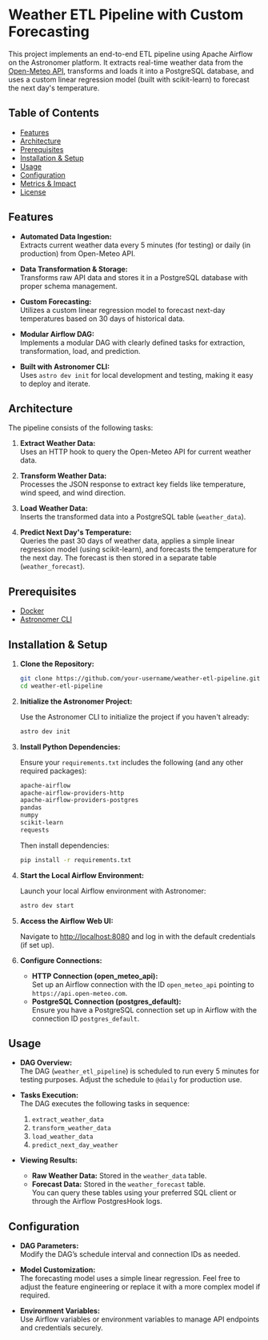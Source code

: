 # Weather ETL Pipeline with Custom Forecasting

This project implements an end-to-end ETL pipeline using Apache Airflow on the Astronomer platform. It extracts real-time weather data from the [Open-Meteo API](https://open-meteo.com/), transforms and loads it into a PostgreSQL database, and uses a custom linear regression model (built with scikit-learn) to forecast the next day's temperature.

## Table of Contents

- [Features](#features)
- [Architecture](#architecture)
- [Prerequisites](#prerequisites)
- [Installation & Setup](#installation--setup)
- [Usage](#usage)
- [Configuration](#configuration)
- [Metrics & Impact](#metrics--impact)
- [License](#license)

## Features

- **Automated Data Ingestion:**  
  Extracts current weather data every 5 minutes (for testing) or daily (in production) from Open-Meteo API.
- **Data Transformation & Storage:**  
  Transforms raw API data and stores it in a PostgreSQL database with proper schema management.
- **Custom Forecasting:**  
  Utilizes a custom linear regression model to forecast next-day temperatures based on 30 days of historical data.
- **Modular Airflow DAG:**  
  Implements a modular DAG with clearly defined tasks for extraction, transformation, load, and prediction.

- **Built with Astronomer CLI:**  
  Uses `astro dev init` for local development and testing, making it easy to deploy and iterate.

## Architecture

The pipeline consists of the following tasks:

1. **Extract Weather Data:**  
   Uses an HTTP hook to query the Open-Meteo API for current weather data.

2. **Transform Weather Data:**  
   Processes the JSON response to extract key fields like temperature, wind speed, and wind direction.

3. **Load Weather Data:**  
   Inserts the transformed data into a PostgreSQL table (`weather_data`).

4. **Predict Next Day's Temperature:**  
   Queries the past 30 days of weather data, applies a simple linear regression model (using scikit-learn), and forecasts the temperature for the next day. The forecast is then stored in a separate table (`weather_forecast`).

## Prerequisites

- [Docker](https://www.docker.com/get-started)
- [Astronomer CLI](https://www.astronomer.io/docs/cloud/stable/develop/cli-quickstart)

## Installation & Setup

1. **Clone the Repository:**

   ```bash
   git clone https://github.com/your-username/weather-etl-pipeline.git
   cd weather-etl-pipeline
   ```

2. **Initialize the Astronomer Project:**

   Use the Astronomer CLI to initialize the project if you haven't already:

   ```bash
   astro dev init
   ```

3. **Install Python Dependencies:**

   Ensure your `requirements.txt` includes the following (and any other required packages):

   ```txt
   apache-airflow
   apache-airflow-providers-http
   apache-airflow-providers-postgres
   pandas
   numpy
   scikit-learn
   requests
   ```

   Then install dependencies:

   ```bash
   pip install -r requirements.txt
   ```

4. **Start the Local Airflow Environment:**

   Launch your local Airflow environment with Astronomer:

   ```bash
   astro dev start
   ```

5. **Access the Airflow Web UI:**

   Navigate to [http://localhost:8080](http://localhost:8080) and log in with the default credentials (if set up).

6. **Configure Connections:**

   - **HTTP Connection (open_meteo_api):**  
     Set up an Airflow connection with the ID `open_meteo_api` pointing to `https://api.open-meteo.com`.
   - **PostgreSQL Connection (postgres_default):**  
     Ensure you have a PostgreSQL connection set up in Airflow with the connection ID `postgres_default`.

## Usage

- **DAG Overview:**  
  The DAG (`weather_etl_pipeline`) is scheduled to run every 5 minutes for testing purposes. Adjust the schedule to `@daily` for production use.

- **Tasks Execution:**  
  The DAG executes the following tasks in sequence:

  1. `extract_weather_data`
  2. `transform_weather_data`
  3. `load_weather_data`
  4. `predict_next_day_weather`

- **Viewing Results:**
  - **Raw Weather Data:** Stored in the `weather_data` table.
  - **Forecast Data:** Stored in the `weather_forecast` table.  
    You can query these tables using your preferred SQL client or through the Airflow PostgresHook logs.

## Configuration

- **DAG Parameters:**  
  Modify the DAG’s schedule interval and connection IDs as needed.

- **Model Customization:**  
  The forecasting model uses a simple linear regression. Feel free to adjust the feature engineering or replace it with a more complex model if required.

- **Environment Variables:**  
  Use Airflow variables or environment variables to manage API endpoints and credentials securely.
